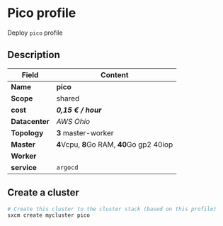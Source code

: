 # Pico profile

Deploy `pico` profile

## Description

| Field          | Content                          |
| -------------- | -------------------------------- |
| **Name**       | **pico**                             |
| **Scope**      | shared                           |
| **cost**       | ***0,15 € / hour***                    |
| **Datacenter** | _AWS Ohio_                         |
| **Topology**   | **3** master-worker                  |
| **Master**     | **4**Vcpu,  **8**Go RAM, **40**Go gp2  40iop |
| **Worker**     |                                  |
| **service**    | `argocd`                           |

## Create a cluster

```bash
# Create this cluster to the cluster stack (based on this profile)
sxcm create mycluster pico
```
